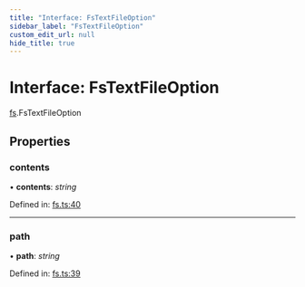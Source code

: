 ```yaml
---
title: "Interface: FsTextFileOption"
sidebar_label: "FsTextFileOption"
custom_edit_url: null
hide_title: true
---
```


# Interface: FsTextFileOption

[fs](../modules/fs.md).FsTextFileOption

## Properties

### contents

• **contents**: *string*

Defined in: [fs.ts:40](https://github.com/tauri-apps/tauri/blob/850a99a5/tooling/api/src/fs.ts#L40)

___

### path

• **path**: *string*

Defined in: [fs.ts:39](https://github.com/tauri-apps/tauri/blob/850a99a5/tooling/api/src/fs.ts#L39)
